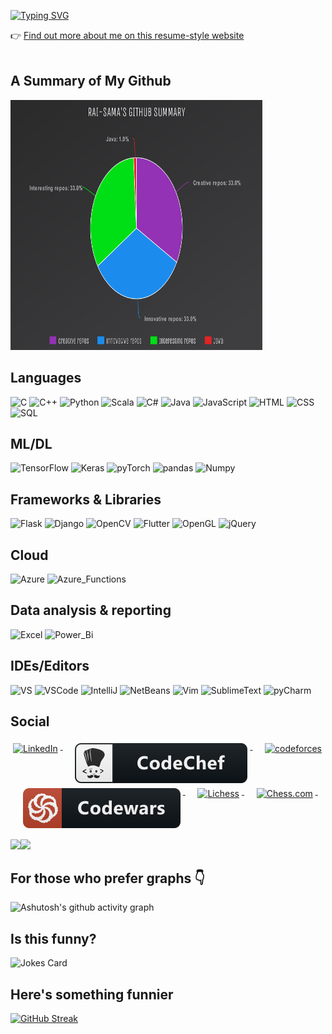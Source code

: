 [![Typing SVG](https://readme-typing-svg.herokuapp.com/?lines=Hi+there!;I'm+Anshuman+Rai;Here's+a+list+of+all+my+interests;Data+science+-+Analytics,+ML/AI;Competitive+Programming;Quantum+computing;Watching+anime;Playing+chess;Reading;Making+people+waste+a+lot+of+time;Eating;Hydrating;Are+you+still+Reading?;Playing+games;Watching+movies;I'm+out+of+ways+to+waste+time;...;...;Wow+you+have+nothing+to+do&color=0FFF50)](https://git.io/typing-svg)

👉 <a href="https://anshumanrai2.pythonanywhere.com">Find out more about me on this resume-style website</a>
<br><br>

## A Summary of My Github

<img alt="Summary" src="https://raw.githubusercontent.com/Rai-Sama/rai-sama/main/repo_summary.png" width="80%" height="400"/>

## Languages

![C](https://img.shields.io/badge/C-%2300599C?&logo=C&logoColor=white)
![C++](https://img.shields.io/badge/C++-%2300599C?&logo=c%2B%2B&logoColor=white)
![Python](https://img.shields.io/badge/python-3670A0?logo=python&logoColor=ffdd54)
![Scala](https://img.shields.io/badge/Scala-DC322F?logo=scala&logoColor=white)
![C#](https://img.shields.io/badge/C%23-%23239120?&logo=c-sharp&logoColor=white)
![Java](https://img.shields.io/badge/JAVA-%23ED8B00?&logo=Java&logoColor=white)
![JavaScript](https://img.shields.io/badge/-JavaScript-%23323330?&logo=JavaScript&logoColor=%23F7DF1E)
![HTML](https://img.shields.io/badge/HTML5-%23E34F26?&logo=html5&logoColor=white)
![CSS](https://img.shields.io/badge/CSS-%231572B6.svg?&logo=css3&logoColor=white)
![SQL](https://img.shields.io/badge/SQL-%2300f?&logo=mysql&logoColor=white")

## ML/DL

![TensorFlow](https://img.shields.io/badge/TensorFlow-%23FF6F00?logo=TensorFlow&logoColor=white)
![Keras](https://img.shields.io/badge/Keras-%23D00000?&logo=Keras&logoColor=white)
![pyTorch](https://img.shields.io/badge/PyTorch-%23EE4C2C?&logo=PyTorch&logoColor=white)
![pandas](https://img.shields.io/badge/pandas-%23150458?&logo=pandas&logoColor=white)
![Numpy](https://img.shields.io/badge/numpy-%23013243?&logo=numpy&logoColor=white)

## Frameworks & Libraries

![Flask](https://img.shields.io/badge/flask-%23000?&logo=flask&logoColor=white)
![Django](https://img.shields.io/badge/django-%23092E20.svg?&logo=django&logoColor=white)
![OpenCV](https://img.shields.io/badge/opencv-%23white.svg?&logo=opencv&logoColor=white)
![Flutter](https://img.shields.io/badge/Flutter-%2302569B?&logo=Flutter&logoColor=white)
![OpenGL](https://img.shields.io/badge/OpenGL-%23FFFFFF?&logo=opengl)
![jQuery](https://img.shields.io/badge/jquery-000?&logo=jquery&logoColor=00599C)

## Cloud

![Azure](https://img.shields.io/badge/Microsoft_Azure-0089D6?logo=microsoft-azure&logoColor=white)
![Azure_Functions](https://img.shields.io/badge/Azure_Functions-0062AD?logo=azure-functions&logoColor=white)

## Data analysis & reporting

![Excel](https://img.shields.io/badge/Microsoft_Excel-217346?logo=microsoft-excel&logoColor=white)
![Power_Bi](https://img.shields.io/badge/power_bi-F2C811?logo=powerbi&logoColor=white)

## IDEs/Editors

![VS](https://img.shields.io/badge/VisualStudio-5C2D91?&logo=visual-studio&logoColor=white)
![VSCode](https://img.shields.io/badge/VisualStudioCode-0078d7?&logo=visual-studio-code&logoColor=white)
![IntelliJ](https://img.shields.io/badge/IntelliJIDEA-000000?&logo=intellij-idea&logoColor=white)
![NetBeans](https://img.shields.io/badge/NetBeansIDE-1B6AC6?&logo=apache-netbeans-ide&logoColor=white)
![Vim](https://img.shields.io/badge/VIM-%2311AB00?&logo=vim&logoColor=white)
![SublimeText](https://img.shields.io/badge/sublime_text-%23575757?&logo=sublime-text&logoColor=important)
![pyCharm](https://img.shields.io/badge/pycharm-143?&logo=pycharm&logoColor=black&color=black&labelColor=green)

## Social

<p align="left">
 <a href="https://www.linkedin.com/in/anshuman-rai-sama/">
    <img src="https://img.shields.io/badge/linkedin-%230077B5.svg?style=for-the-badge&logo=linkedin&logoColor=white" alt="LinkedIn" style="vertical-align:top; margin:4px">
  </a> &nbsp;&nbsp;&nbsp;
  
  <a href="https://www.codechef.com/users/anshuman3rai">
    <img src="https://raw.githubusercontent.com/AbhishekMaira10/AbhishekMaira10/master/Resources/svg/codechef.svg" alt="codechef" style="vertical-align:top; margin:4px">
  </a>&nbsp;&nbsp;&nbsp;
 
 <a href="https://codeforces.com/profile/Rai369">
    <img src="https://img.shields.io/badge/Codeforces-445f9d?style=for-the-badge&logo=Codeforces&logoColor=white" alt="codeforces" style="vertical-align:top; margin:4px">
  </a>&nbsp;&nbsp;&nbsp;
  
  <a href="https://www.codewars.com/users/Anshuman3Rai">
    <img src="https://raw.githubusercontent.com/AbhishekMaira10/AbhishekMaira10/master/Resources/svg/codewars.svg" alt="codewars" style="vertical-align:top; margin:4px">
  </a> &nbsp;&nbsp;&nbsp;
  
   <a href="https://lichess.org/@/raisama69">
    <img src="https://raw.githubusercontent.com/ornicar/lila/master/public/logo/lichess-favicon-32-invert.png" alt="Lichess" style="vertical-align:top; margin:4px">
  </a> &nbsp;&nbsp;&nbsp;
 
  <a href="https://www.chess.com/member/inventorofches">
    <img src="https://raw.githubusercontent.com/JairusSW/Chess.com/master/img/icon.ico" alt="Chess.com" style="vertical-align:top; margin:4px">
  </a> &nbsp;&nbsp;&nbsp; 
</p>

<img height="137px" src="https://github-readme-stats.vercel.app/api?username=rai-sama&show_icons=true&theme=chartreuse-dark" /><!-- wi*quL3fcV --><img height="137px" src="https://github-readme-stats.vercel.app/api/top-langs/?username=rai-sama&hide=html&hide_title=true&hide_border=true&layout=compact&langs_count=6&exclude_repo=comp426,Redventures-Movie-Quotes&theme=chartreuse-dark" />

## For those who prefer graphs 👇

![Ashutosh's github activity graph](https://github-readme-activity-graph.vercel.app/graph?username=rai-sama&bg_color=181115&color=063ccb&line=063ccb&point=413e3e&area=true&hide_border=true)

## Is this funny?

![Jokes Card](https://readme-jokes.vercel.app/api?theme=chartreuse-dark)

## Here's something funnier

[![GitHub Streak](https://github-readme-streak-stats.herokuapp.com/?user=rai-sama&theme=chartreuse-dark)](https://git.io/streak-stats)

